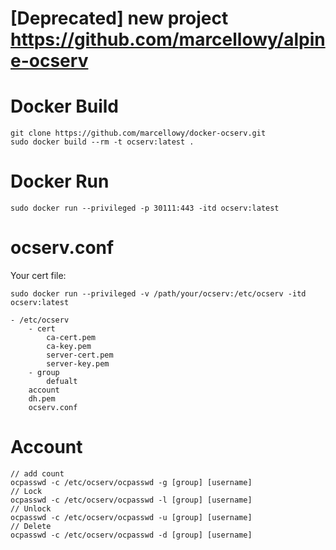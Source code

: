 # [Deprecated] new project https://github.com/marcellowy/alpine-ocserv
# Docker Build
```
git clone https://github.com/marcellowy/docker-ocserv.git
sudo docker build --rm -t ocserv:latest .
```

# Docker Run
```
sudo docker run --privileged -p 30111:443 -itd ocserv:latest
```

# ocserv.conf
Your cert file:
```
sudo docker run --privileged -v /path/your/ocserv:/etc/ocserv -itd ocserv:latest

- /etc/ocserv
	- cert
		ca-cert.pem
		ca-key.pem
		server-cert.pem
		server-key.pem
	- group
		defualt
	account
	dh.pem
	ocserv.conf
```

# Account
```
// add count
ocpasswd -c /etc/ocserv/ocpasswd -g [group] [username]
// Lock
ocpasswd -c /etc/ocserv/ocpasswd -l [group] [username]
// Unlock
ocpasswd -c /etc/ocserv/ocpasswd -u [group] [username]
// Delete
ocpasswd -c /etc/ocserv/ocpasswd -d [group] [username]
```
